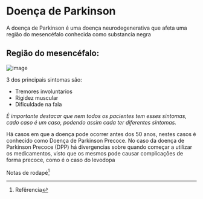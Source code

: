 # Doença de Parkinson

A doença de Parkinson é uma doença neurodegenerativa que afeta uma região do mesencéfalo conhecida como substancia negra
## Região do mesencéfalo:
![image](https://github.com/user-attachments/assets/9fe5c191-78e5-4383-9527-101004c21f40)

3 dos principais sintomas são:
* Tremores involuntarios
* Rigidez muscular
* Dificuldade na fala
  
*È importante destacar que nem todos os pacientes tem esses sintomas, cado caso é um caso, podendo assim cada ter diferentes sintomas.*

Há casos em que a doença pode ocorrer antes dos 50 anos, nestes casos é conhecido como Doença de Parkinson Precoce. No caso da doença de Parkinson Precoce (DPP) há divergencias sobre quando começar a utilizar os medicamentos, visto que os mesmos pode causar complicações de forma precoce, como é o caso do levodopa

Notas de rodapé[^1]
[^1]: Refêrencia
